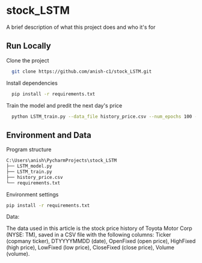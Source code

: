 
# stock_LSTM

A brief description of what this project does and who it's for


## Run Locally

Clone the project

```bash
  git clone https://github.com/anish-c1/stock_LSTM.git
```

Install dependencies

```bash
  pip install -r requirements.txt
```

Train the model and predit the next day's price

```bash
  python LSTM_train.py --data_file history_price.csv --num_epochs 100 --batch_size 32 --checkpoint_path lstm_checkpoint.pth
```


## Environment and Data

Program structure

```bash
C:\Users\anish\PycharmProjects\stock_LSTM
├── LSTM_model.py
├── LSTM_train.py
├── history_price.csv
└── requirements.txt
```
Environment settings

```bash
pip install -r requirements.txt
```

Data:

The data used in this article is the stock price history of Toyota Motor Corp (NYSE: TM), saved in a CSV file with the following columns: Ticker (copmany ticker), DTYYYYMMDD (date), OpenFixed (open price), HighFixed (high price), LowFixed (low price), CloseFixed (close price), Volume (volume).

